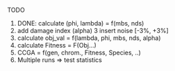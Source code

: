 
TODO 

1. DONE: calculate (phi, lambda) = f(mbs, nds)
2. add damage index (alpha)
3 insert noise [-3%, +3%]
4. calculate obj_val = f(lambda, phi, mbs, nds, alpha)
5. calculate Fitness = F(Obj...)
6. CCGA = f(gen, chrom., Fitness, Species, ..)
7. Multiple runs => test statistics
